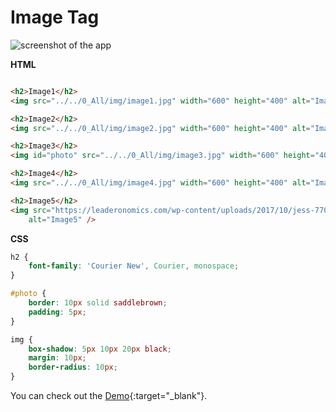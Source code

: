 # Image Tag


![screenshot of the app](https://raw.githubusercontent.com/praveenorugantitech/praveenorugantitech-html/master/9_Image/images/Image.PNG)


**HTML**

```HTML

<h2>Image1</h2>
<img src="../../0_All/img/image1.jpg" width="600" height="400" alt="Image1" />

<h2>Image2</h2>
<img src="../../0_All/img/image2.jpg" width="600" height="400" alt="Image2" />

<h2>Image3</h2>
<img id="photo" src="../../0_All/img/image3.jpg" width="600" height="400" alt="Image3" />

<h2>Image4</h2>
<img src="../../0_All/img/image4.jpg" width="600" height="400" alt="Image4" />

<h2>Image5</h2>
<img src="https://leaderonomics.com/wp-content/uploads/2017/10/jess-770x470.jpg" width="600" height="400"
    alt="Image5" />

```

**CSS**

```CSS
h2 {
    font-family: 'Courier New', Courier, monospace;
}

#photo {
    border: 10px solid saddlebrown;
    padding: 5px;
}

img {
    box-shadow: 5px 10px 20px black;
    margin: 10px;
    border-radius: 10px;
}

```

You can check out the [Demo](https://praveenorugantitech.github.io/praveenorugantitech-html/9_Image/Demo){:target="_blank"}.

